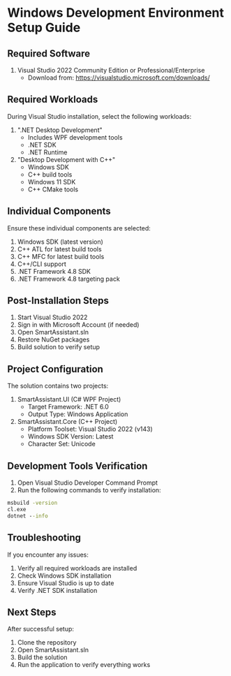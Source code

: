 # Windows Development Environment Setup Guide

## Required Software
1. Visual Studio 2022 Community Edition or Professional/Enterprise
   - Download from: https://visualstudio.microsoft.com/downloads/

## Required Workloads
During Visual Studio installation, select the following workloads:
1. ".NET Desktop Development"
   - Includes WPF development tools
   - .NET SDK
   - .NET Runtime
2. "Desktop Development with C++"
   - Windows SDK
   - C++ build tools
   - Windows 11 SDK
   - C++ CMake tools

## Individual Components
Ensure these individual components are selected:
1. Windows SDK (latest version)
2. C++ ATL for latest build tools
3. C++ MFC for latest build tools
4. C++/CLI support
5. .NET Framework 4.8 SDK
6. .NET Framework 4.8 targeting pack

## Post-Installation Steps
1. Start Visual Studio 2022
2. Sign in with Microsoft Account (if needed)
3. Open SmartAssistant.sln
4. Restore NuGet packages
5. Build solution to verify setup

## Project Configuration
The solution contains two projects:
1. SmartAssistant.UI (C# WPF Project)
   - Target Framework: .NET 6.0
   - Output Type: Windows Application
2. SmartAssistant.Core (C++ Project)
   - Platform Toolset: Visual Studio 2022 (v143)
   - Windows SDK Version: Latest
   - Character Set: Unicode

## Development Tools Verification
1. Open Visual Studio Developer Command Prompt
2. Run the following commands to verify installation:
```cmd
msbuild -version
cl.exe
dotnet --info
```

## Troubleshooting
If you encounter any issues:
1. Verify all required workloads are installed
2. Check Windows SDK installation
3. Ensure Visual Studio is up to date
4. Verify .NET SDK installation

## Next Steps
After successful setup:
1. Clone the repository
2. Open SmartAssistant.sln
3. Build the solution
4. Run the application to verify everything works
